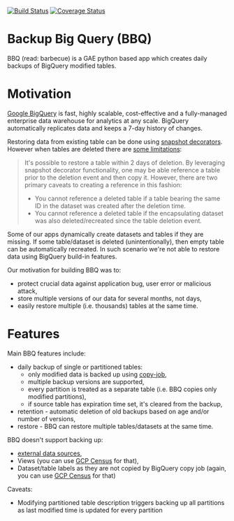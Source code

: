 [![Build Status](https://travis-ci.org/ocadotechnology/bbq.svg?branch=master)](https://travis-ci.org/ocadotechnology/bbq)
[![Coverage Status](https://coveralls.io/repos/github/ocadotechnology/bbq/badge.svg?branch=master)](https://coveralls.io/github/ocadotechnology/bbq?branch=master)

# Backup Big Query (BBQ)

BBQ (read: barbecue) is a GAE python based app which creates daily backups of BigQuery modified tables.

# Motivation

[Google BigQuery](https://cloud.google.com/bigquery/) is fast, highly scalable, cost-effective and a fully-managed enterprise data warehouse for analytics at any scale. BigQuery automatically replicates data and keeps a 7-day history of changes.

Restoring data from existing table can be done using [snapshot decorators](https://cloud.google.com/bigquery/table-decorators#snapshot_decorators).
However when tables are deleted there are [some limitations](https://cloud.google.com/bigquery/docs/managing-tables#undeletetable): 
> It's possible to restore a table within 2 days of deletion. By leveraging snapshot decorator functionality, one may be able reference a table prior to the deletion event and then copy it. However, there are two primary caveats to creating a reference in this fashion:
> * You cannot reference a deleted table if a table bearing the same ID in the dataset was created after the deletion time.
> * You cannot reference a deleted table if the encapsulating dataset was also deleted/recreated since the table deletion event.

Some of our apps dynamically create datasets and tables if they are missing. If some table/dataset is deleted (unintentionally), then empty table can be automatically recreated.
In such scenario we're not able to restore data using BigQuery build-in features.

Our motivation for building BBQ was to:
* protect crucial data against application bug, user error or malicious attack,
* store multiple versions of our data for several months, not days,
* easily restore multiple (i.e. thousands) tables at the same time.

# Features

Main BBQ features include:
* daily backup of single or partitioned tables:
  * only modified data is backed up using [copy-job](https://cloud.google.com/bigquery/docs/managing-tables#copy-table),
  * multiple backup versions are supported,
  * every partition is treated as a separate table (i.e. BBQ copies only modified partitions),
  * if source table has expiration time set, it's cleared from the backup,
* retention - automatic deletion of old backups based on age and/or number of versions,
* restore - BBQ can restore multiple tables/datasets at the same time.

BBQ doesn't support backing up:
* [external data sources](https://cloud.google.com/bigquery/external-data-sources),
* Views (you can use [GCP Census](https://github.com/ocadotechnology/gcp-census) for that),
* Dataset/table labels as they are not copied by BigQuery copy job (again, you can use [GCP Census](https://github.com/ocadotechnology/gcp-census) for that)  

Caveats:
* Modifying partitioned table description triggers backing up all partitions as last modified time is updated for every partition